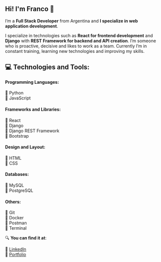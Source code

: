 ## Hi! I'm Franco 👋

I’m a **Full Stack Developer** from Argentina and **I specialize in web application development**.

I specialize in technologies such as **React for frontend development** and **Django** with **REST Framework for backend and API creation**. I’m someone who is proactive, decisive and likes to work as a team. Currently I’m in constant training, learning new technologies and improving my skills.

## 💻 Technologies and Tools:

#### Programming Languages:
:small_blue_diamond: Python<br />
:small_blue_diamond: JavaScript

#### Frameworks and Libraries:
:small_blue_diamond: React<br />
:small_blue_diamond: Django<br />
:small_blue_diamond: Django REST Framework<br />
:small_blue_diamond: Bootstrap

#### Design and Layout:
:small_blue_diamond: HTML<br />
:small_blue_diamond: CSS

#### Databases:
:small_blue_diamond: MySQL<br />
:small_blue_diamond: PostgreSQL

#### Others:
:small_blue_diamond: Git<br />
:small_blue_diamond: Docker<br />
:small_blue_diamond: Postman<br />
:small_blue_diamond: Terminal

:mag: **You can find it at**:

:link: <a href="https://linkedin.com/in/francosparn" target="_blank">LinkedIn</a><br />
:link: <a href="https://francosparn.vercel.app" target="_blank">Portfolio</a>
